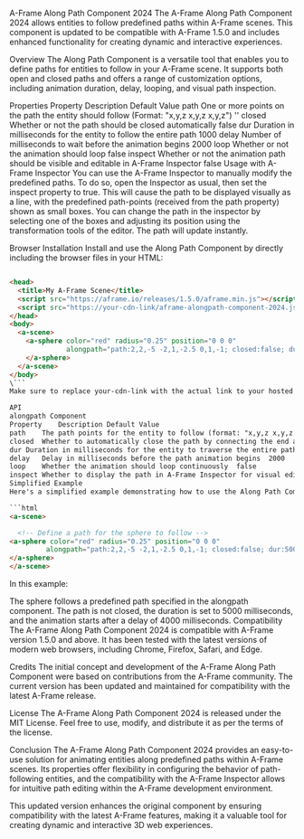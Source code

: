 A-Frame Along Path Component 2024
The A-Frame Along Path Component 2024 allows entities to follow predefined paths within A-Frame scenes. This component is updated to be compatible with A-Frame 1.5.0 and includes enhanced functionality for creating dynamic and interactive experiences.

Overview
The Along Path Component is a versatile tool that enables you to define paths for entities to follow in your A-Frame scene. It supports both open and closed paths and offers a range of customization options, including animation duration, delay, looping, and visual path inspection.

Properties
Property	Description	Default Value
path	One or more points on the path the entity should follow (Format: "x,y,z x,y,z x,y,z")	''
closed	Whether or not the path should be closed automatically	false
dur	Duration in milliseconds for the entity to follow the entire path	1000
delay	Number of milliseconds to wait before the animation begins	2000
loop	Whether or not the animation should loop	false
inspect	Whether or not the animation path should be visible and editable in A-Frame Inspector	false
Usage with A-Frame Inspector
You can use the A-Frame Inspector to manually modify the predefined paths. To do so, open the Inspector as usual, then set the inspect property to true. This will cause the path to be displayed visually as a line, with the predefined path-points (received from the path property) shown as small boxes. You can change the path in the inspector by selecting one of the boxes and adjusting its position using the transformation tools of the editor. The path will update instantly.

Browser Installation
Install and use the Along Path Component by directly including the browser files in your HTML:

```html

<head>
  <title>My A-Frame Scene</title>
  <script src="https://aframe.io/releases/1.5.0/aframe.min.js"></script>
  <script src="https://your-cdn-link/aframe-alongpath-component-2024.js"></script>
</head>
<body>
  <a-scene>
    <a-sphere color="red" radius="0.25" position="0 0 0"
              alongpath="path:2,2,-5 -2,1,-2.5 0,1,-1; closed:false; dur:5000; delay:4000; inspect:false;">
    </a-sphere>
  </a-scene>
</body>
\```
Make sure to replace your-cdn-link with the actual link to your hosted aframe-alongpath-component-2024.js file.

API
alongpath Component
Property	Description	Default Value
path	The path points for the entity to follow (format: "x,y,z x,y,z x,y,z")	''
closed	Whether to automatically close the path by connecting the end and start points	false
dur	Duration in milliseconds for the entity to traverse the entire path	1000
delay	Delay in milliseconds before the path animation begins	2000
loop	Whether the animation should loop continuously	false
inspect	Whether to display the path in A-Frame Inspector for visual editing	false
Simplified Example
Here's a simplified example demonstrating how to use the Along Path Component:

```html
<a-scene>

  <!-- Define a path for the sphere to follow -->
<a-sphere color="red" radius="0.25" position="0 0 0"
         alongpath="path:2,2,-5 -2,1,-2.5 0,1,-1; closed:false; dur:5000; delay:4000; inspect:false;">
</a-sphere>
</a-scene>
```

In this example:

The sphere follows a predefined path specified in the alongpath component.
The path is not closed, the duration is set to 5000 milliseconds, and the animation starts after a delay of 4000 milliseconds.
Compatibility
The A-Frame Along Path Component 2024 is compatible with A-Frame version 1.5.0 and above. It has been tested with the latest versions of modern web browsers, including Chrome, Firefox, Safari, and Edge.

Credits
The initial concept and development of the A-Frame Along Path Component were based on contributions from the A-Frame community. The current version has been updated and maintained for compatibility with the latest A-Frame release.

License
The A-Frame Along Path Component 2024 is released under the MIT License. Feel free to use, modify, and distribute it as per the terms of the license.

Conclusion
The A-Frame Along Path Component 2024 provides an easy-to-use solution for animating entities along predefined paths within A-Frame scenes. Its properties offer flexibility in configuring the behavior of path-following entities, and the compatibility with the A-Frame Inspector allows for intuitive path editing within the A-Frame development environment.

This updated version enhances the original component by ensuring compatibility with the latest A-Frame features, making it a valuable tool for creating dynamic and interactive 3D web experiences.
